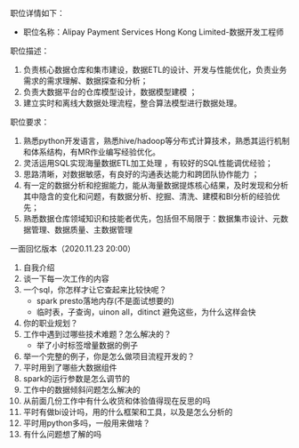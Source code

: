 职位详情如下：

- 职位名称：Alipay Payment Services Hong Kong Limited-数据开发工程师

职位描述：
1. 负责核心数据仓库和集市建设，数据ETL的设计、开发与性能优化，负责业务需求的需求理解、数据探查和分析； 
2. 负责大数据平台的仓库模型设计，数据模型建模 ； 
3. 建立实时和离线大数据处理流程，整合算法模型进行数据处理。

职位要求：
1. 熟悉python开发语言，熟悉hive/hadoop等分布式计算技术，熟悉其运行机制和体系结构，有MR作业编写经验优化。 
2. 灵活运用SQL实现海量数据ETL加工处理 ，有较好的SQL性能调优经验； 
3. 思路清晰，对数据敏感，有良好的沟通表达能力和跨团队协作能力 ； 
4. 有一定的数据分析和挖掘能力，能从海量数据提炼核心结果，及时发现和分析其中隐含的变化和问题，有数据分析、挖掘、清洗、建模和BI分析的经验优先； 
5. 熟悉数据仓库领域知识和技能者优先，包括但不局限于：数据集市设计、元数据管理、数据质量、主数据管理


一面回忆版本（2020.11.23 20:00）

1. 自我介绍
1. 谈一下每一次工作的内容
1. 一个sql，你怎样才让它查起来比较快呢？
    - spark presto落地内存(不是面试想要的)
    - 临时表，子查询，uinon all，ditinct 避免这些，为什么这样会快
1. 你的职业规划？
1. 工作中遇到过哪些技术难题？怎么解决的？
    - 举了小时标签增量数据的例子
1. 举一个完整的例子，你是怎么做项目流程开发的？
1. 平时用到了哪些大数据组件
1. spark的运行参数是怎么调节的
1. 工作中的数据倾斜问题怎么解决的
1. 从前面几份工作中有什么收货和体验值得现在反思的吗
1. 平时有做bi设计吗，用的什么框架和工具，以及是怎么分析的
1. 平时用python多吗，一般用来做啥？
1. 有什么问题想了解的吗
